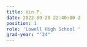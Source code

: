 ```yaml
---
title: Vin P.
date: 2022-09-20 22:40:00 Z
position: 1
role: 'Lowell High School '
grad-year: "'24"
---
```


